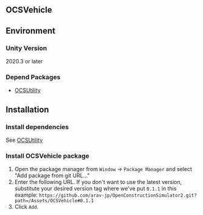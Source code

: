 ## OCSVehicle

## Environment
### Unity Version
2020.3 or later
### Depend Packages
- [OCSUtility](https://github.com/arav-jp/OpenConstructionSimulator2/tree/docs/Assets/OCSUtility)

## Installation
### Install dependencies
See [OCSUtility](https://github.com/arav-jp/OpenConstructionSimulator2/tree/docs/Assets/OCSUtility)

### Install OCSVehicle package
1. Open the package manager from `Window` -> `Package Manager` and select "Add package from git URL..."
2. Enter the following URL. If you don't want to use the latest version, substitute your desired version tag where we've put `0.1.1` in this example:
`https://github.com/arav-jp/OpenConstructionSimulator2.git?path=/Assets/OCSVehicle#0.1.1`
3. Click `Add`.
